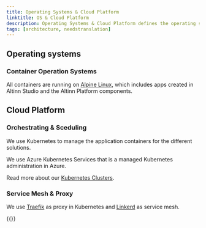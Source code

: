 ```yaml
---
title: Operating Systems & Cloud Platform
linktitle: OS & Cloud Platform
description: Operating Systems & Cloud Platform defines the operating systems for containers and how the container are deployed to the cloud.
tags: [architecture, needstranslation]
---
```


## Operating systems

### Container Operation Systems
All containers are running on [Alpine Linux](https://alpinelinux.org/), which includes apps created in Altinn Studio and the Altinn Platform components.

## Cloud Platform

### Orchestrating & Sceduling

We use Kubernetes to manage the application containers for the different solutions.

We use Azure Kubernetes Services that is a managed Kubernetes administration in Azure.

Read more about our [Kubernetes Clusters](kubernetes).

### Service Mesh & Proxy

We use [Traefik](https://traefik.io) as proxy in Kubernetes and [Linkerd](https://linkerd.io/) as service mesh.

{{<children />}}
